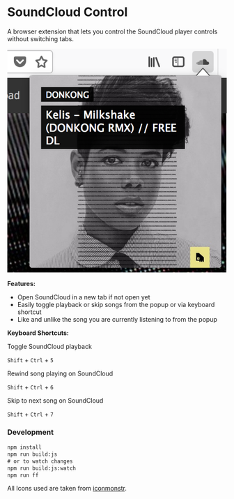 # SoundCloud Control

A browser extension that lets you control the SoundCloud player controls without switching tabs.

![Screenshot](screenshot.png)

__Features:__
* Open SoundCloud in a new tab if not open yet
* Easily toggle playback or skip songs from the popup or via keyboard shortcut
* Like and unlike the song you are currently listening to from the popup

__Keyboard Shortcuts:__

Toggle SoundCloud playback

`Shift` + `Ctrl` + `5`

Rewind song playing on SoundCloud

`Shift` + `Ctrl` + `6`

Skip to next song on SoundCloud

`Shift` + `Ctrl` + `7`

### Development

```
npm install
npm run build:js
# or to watch changes
npm run build:js:watch
npm run ff
```

All Icons used are taken from [iconmonstr](https://iconmonstr.com/).
